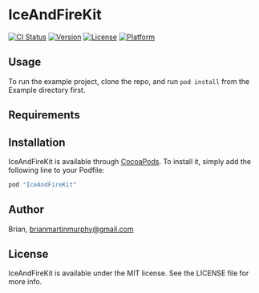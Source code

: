 # IceAndFireKit

[![CI Status](http://img.shields.io/travis/Brian/IceAndFireKit.svg?style=flat)](https://travis-ci.org/Brian/IceAndFireKit)
[![Version](https://img.shields.io/cocoapods/v/IceAndFireKit.svg?style=flat)](http://cocoapods.org/pods/IceAndFireKit)
[![License](https://img.shields.io/cocoapods/l/IceAndFireKit.svg?style=flat)](http://cocoapods.org/pods/IceAndFireKit)
[![Platform](https://img.shields.io/cocoapods/p/IceAndFireKit.svg?style=flat)](http://cocoapods.org/pods/IceAndFireKit)

## Usage

To run the example project, clone the repo, and run `pod install` from the Example directory first.

## Requirements

## Installation

IceAndFireKit is available through [CocoaPods](http://cocoapods.org). To install
it, simply add the following line to your Podfile:

```ruby
pod "IceAndFireKit"
```

## Author

Brian, brianmartinmurphy@gmail.com

## License

IceAndFireKit is available under the MIT license. See the LICENSE file for more info.
